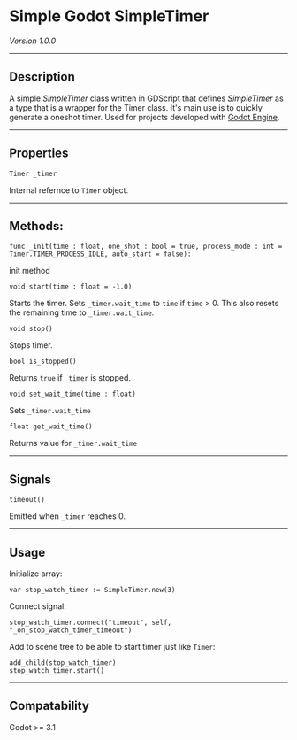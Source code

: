 # Simple Godot SimpleTimer

*Version 1.0.0*

---------------------
## Description

A simple *SimpleTimer* class written in GDScript that defines *SimpleTimer* as a type that is a wrapper for the Timer class.  It's main use is to quickly generate a oneshot timer.  Used for projects developed with [Godot Engine](https://godotengine.org).

-------------
## Properties

```
Timer _timer
```
Internal refernce to `Timer` object.

-----------
## Methods:

```
func _init(time : float, one_shot : bool = true, process_mode : int = Timer.TIMER_PROCESS_IDLE, auto_start = false):
```
init method

```
void start(time : float = -1.0)
```
Starts the timer. Sets `_timer.wait_time` to `time` if `time` > 0. This also resets the remaining time to `_timer.wait_time`.

```
void stop()
```
Stops timer.

```
bool is_stopped()
```
Returns `true` if `_timer` is stopped.

```
void set_wait_time(time : float)
```
Sets `_timer.wait_time`

```
float get_wait_time()
```
Returns value for `_timer.wait_time`

----------
## Signals

```
timeout()
```
Emitted when `_timer` reaches 0.

--------
## Usage

Initialize array:  
```
var stop_watch_timer := SimpleTimer.new(3)
```

Connect signal:  
```
stop_watch_timer.connect("timeout", self, "_on_stop_watch_timer_timeout")
```

Add to scene tree to be able to start timer just like `Timer`:  
```
add_child(stop_watch_timer)
stop_watch_timer.start()
```

---------------
## Compatability

Godot >= 3.1
